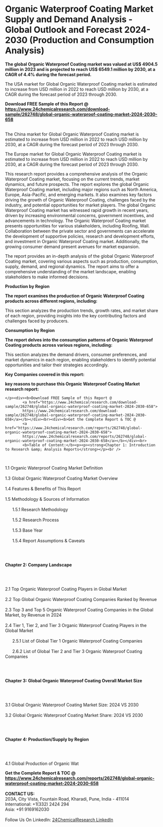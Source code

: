<h1>Organic Waterproof Coating Market Supply and Demand Analysis - Global Outlook and Forecast 2024-2030 (Production and Consumption Analysis)</h1><p><strong>The global Organic Waterproof Coating market was valued at US$ 4904.5 million in 2023 and is projected to reach US$ 6549.1 million by 2030, at a CAGR of 4.4% during the forecast period.</strong></p><p>
</p><p>The USA market for Global Organic Waterproof Coating market is estimated to increase from USD million in 2022 to reach USD million by 2030, at a CAGR during the forecast period of 2023 through 2030.</p><div><b>Download FREE Sample of this Report @ 
            <a href="https://www.24chemicalresearch.com/download-sample/262748/global-organic-waterproof-coating-market-2024-2030-658">
            https://www.24chemicalresearch.com/download-sample/262748/global-organic-waterproof-coating-market-2024-2030-658</a></b></div><br><p>
</p><p>The China market for Global Organic Waterproof Coating market is estimated to increase from USD million in 2022 to reach USD million by 2030, at a CAGR during the forecast period of 2023 through 2030.</p><p>
</p><p>The Europe market for Global Organic Waterproof Coating market is estimated to increase from USD million in 2022 to reach USD million by 2030, at a CAGR during the forecast period of 2023 through 2030.</p><p>
</p><p>This research report provides a comprehensive analysis of the Organic Waterproof Coating market, focusing on the current trends, market dynamics, and future prospects. The report explores the global Organic Waterproof Coating market, including major regions such as North America, Europe, Asia-Pacific, and emerging markets. It also examines key factors driving the growth of Organic Waterproof Coating, challenges faced by the industry, and potential opportunities for market players. The global Organic Waterproof Coating market has witnessed rapid growth in recent years, driven by increasing environmental concerns, government incentives, and advancements in technology. The Organic Waterproof Coating market presents opportunities for various stakeholders, including Roofing, Wall. Collaboration between the private sector and governments can accelerate the development of supportive policies, research and development efforts, and investment in Organic Waterproof Coating market. Additionally, the growing consumer demand present avenues for market expansion. </p><p>
</p><p>The report provides an in-depth analysis of the global Organic Waterproof Coating market, covering various aspects such as production, consumption, supply, demand, and regional dynamics. The report aims to offer a comprehensive understanding of the market landscape, enabling stakeholders to make informed decisions.</p><p>
</p><p><strong>Production by Region</strong></p><p>
</p><p><strong>The report examines the production of Organic Waterproof Coating products across different regions, including:</strong></p><p>
</p><p>
</p><p>This section analyzes the production trends, growth rates, and market share of each region, providing insights into the key contributing factors and challenges faced by producers.</p><p>
</p><p><strong>Consumption by Region</strong></p><p>
</p><p><strong>The report delves into the consumption patterns of Organic Waterproof Coating products across various regions, including:</strong></p><p>
</p><p>
</p><p>This section analyzes the demand drivers, consumer preferences, and market dynamics in each region, enabling stakeholders to identify potential opportunities and tailor their strategies accordingly.</p><p>
<strong>Key Companies covered in this report:</strong></p><p>
</p><p>
</p><p><strong>key reasons to purchase this Organic Waterproof Coating Market research report:</strong></p><p>

	</p><div><b>Download FREE Sample of this Report @ 
            <a href="https://www.24chemicalresearch.com/download-sample/262748/global-organic-waterproof-coating-market-2024-2030-658">
            https://www.24chemicalresearch.com/download-sample/262748/global-organic-waterproof-coating-market-2024-2030-658</a></b></div><br><div><b>Get the Complete Report & TOC @ 
            <a href="https://www.24chemicalresearch.com/reports/262748/global-organic-waterproof-coating-market-2024-2030-658">
            https://www.24chemicalresearch.com/reports/262748/global-organic-waterproof-coating-market-2024-2030-658</a></b></div><br>
            <b>Table of Content:</b><p><p><strong>Chapter 1: Introduction to Research &amp; Analysis Reports</strong></p><br />
<br />
<p>1.1 Organic Waterproof Coating Market Definition<br /><br />
1.3 Global Organic Waterproof Coating Market Overview<br /><br />
1.4 Features &amp; Benefits of This Report<br /><br />
1.5 Methodology &amp; Sources of Information<br /><br />
&nbsp;&nbsp;&nbsp;&nbsp;&nbsp; 1.5.1 Research Methodology<br /><br />
&nbsp;&nbsp;&nbsp;&nbsp;&nbsp; 1.5.2 Research Process<br /><br />
&nbsp;&nbsp;&nbsp;&nbsp;&nbsp; 1.5.3 Base Year<br /><br />
&nbsp;&nbsp;&nbsp;&nbsp;&nbsp; 1.5.4 Report Assumptions &amp; Caveats</p><br />
<br />
<p><strong>Chapter 2: Company Landscape</strong></p><br />
<br />
<p>2.1 Top Organic Waterproof Coating Players in Global Market<br /><br />
2.2 Top Global Organic Waterproof Coating Companies Ranked by Revenue<br /><br />
2.3 Top 3 and Top 5 Organic Waterproof Coating Companies in the Global Market, by Revenue in 2024<br /><br />
2.4 Tier 1, Tier 2, and Tier 3 Organic Waterproof Coating Players in the Global Market<br /><br />
&nbsp;&nbsp;&nbsp;&nbsp;&nbsp; 2.5.1 List of Global Tier 1 Organic Waterproof Coating Companies<br /><br />
&nbsp;&nbsp;&nbsp;&nbsp;&nbsp; 2.6.2 List of Global Tier 2 and Tier 3 Organic Waterproof Coating Companies</p><br />
<br />
<p><strong>Chapter 3: Global Organic Waterproof Coating Overall Market Size</strong></p><br />
<br />
<p>3.1 Global Organic Waterproof Coating Market Size: 2024 VS 2030<br /><br />
3.2 Global Organic Waterproof Coating Market Share: 2024 VS 2030</p><br />
<br />
<p><strong>Chapter 4: Production/Supply by Region</strong></p><br />
<br />
<p>4.1 Global Production of Organic Wat</p><div><b>Get the Complete Report & TOC @ 
            <a href="https://www.24chemicalresearch.com/reports/262748/global-organic-waterproof-coating-market-2024-2030-658">
            https://www.24chemicalresearch.com/reports/262748/global-organic-waterproof-coating-market-2024-2030-658</a></b></div><br><b>CONTACT US:</b><br>
            203A, City Vista, Fountain Road, Kharadi, Pune, India - 411014<br>
            International: +1(332) 2424 294<br>
            Asia: +91 9169162030 <br><br>
            Follow Us On LinkedIn: <a href="https://www.linkedin.com/company/24chemicalresearch/">24ChemicalResearch LinkedIn</a>